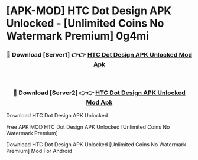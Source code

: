 # [APK-MOD] HTC Dot Design APK Unlocked - [Unlimited Coins No Watermark Premium] 0g4mi



<div align="center">
<h3>🔴 Download [Server1] 👉👉 <a href="https://momento.my/?title=HTC_Dot_Design_APK_Unlocked">HTC Dot Design APK Unlocked Mod Apk</a></h3><br>

<h3>🔴 Download [Server2] 👉👉 <a href="https://momento.my/?title=HTC_Dot_Design_APK_Unlocked">HTC Dot Design APK Unlocked Mod Apk</a></h3>
</div>



Download HTC Dot Design APK Unlocked 

Free APK MOD HTC Dot Design APK Unlocked [Unlimited Coins No Watermark Premium]

Download HTC Dot Design APK Unlocked [Unlimited Coins No Watermark Premium] Mod For Android
